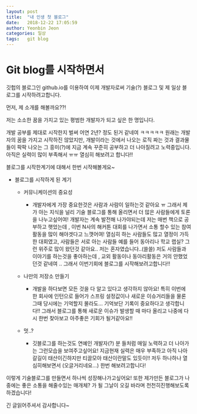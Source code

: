 ```yaml
---
layout: post
title:  "내 인생 첫 블로그"
date:   2018-12-22 17:05:59
author: Yeonbin Jeon
categories: 일상
tags:	git blog
---
```


# Git blog를 시작하면서

깃헙의 블로그인 github.io를 이용하여 이제 개발자로써 기술(?) 블로그 및 제 일상 블로그를 시작하려고합니다.

먼저, 제 소개를 해볼까요??!

저는 소소한 꿈을 가지고 있는 평범한 개발자가 되고 싶은 한 명입니다.

개발 공부를 제대로 시작한지 벌써 어연 2년? 정도 된거 같네여 ㅋㅋㅋㅋㅋ 원래는 개발자의 꿈을 가지고 시작하진 않았지만, 개발이라는 것에서 나오는 로직 짜는 것과 결과물들이 팍팍 나오는 그 흥미(?)에 지금 계속 꾸준히 공부하고 더 나아질려고 노력중입니다. 아직은 실력이 많이 부족해서 ㅠㅠ  열심히 해보려고 합니다!!  



블로그를 시작한계기에 대해서 한번 시작해볼게요~



- 블로그를 시작하게 된 계기

  - 커뮤니케이션의 중요성

    - 개발자에게 가장 중요한것은 사람과 사람이 일하는것 같아요 ㅠ 그래서 제가 아는 지식을 널리 기술 블로그를 통해 올리면서 더 많은 사람들에게 토론을 나누고싶어여! 개발자는 계속 발전해 나가야되는데 저는 매번 책으로 공부하고 햇었는데 ,  이번 N사의 해커톤 대회를 나가면서 소통 할수 있는 참여활동을 많이 해야겟다고 느꼇어여! 열심히 하는 사람들도 많고 열정이 가득한 대회였고, 사람들은 서로 아는 사람들 예를 들어 동아리나 학교 랩실? 그런 위주로 많이 왔던것 같아요.. 저는 혼자였습니다..(쓸쓸) 저도 사람들과 이야기를 하는것을 좋아하는데 , 교외 활동이나 동아리활동은 거의 안했었던것 같네여 .. 그래서 이번기회에 블로그를 시작해보려고합니다!!

  - 나만의 저장소 만들기

    - 개발을 하다보면 모든 것을 다 알고 있다고 생각하지 않아요! 특히 이번에 한 회사에 인턴으로 들어가 스프링 설정값이나 새로운 이슈거리들을 물론 그때 당시에는 기억할지 몰라도... 기억보단 기록이 중요하다고 생각합니다!! 그래서 블로그를 통해  새로운 이슈가 발생할 때 마다 올리고 나중에 다시 한번 찾아보고 아주좋은 기회가 될거같아요!!

  - 멋..?

    - 깃블로그를 하는것도 연예인 개발자(?) 분 들처럼 매일 노력하고 더 나아가는 그런모습을 보여주고싶어요! 지금현재 실력은 매우 부족하고 아직 나아갈길이 태산이긴하지만 티끌모아 태산이란말도 있듯이!! 저두 하나하나 열심히해보면서 (오글거리네요...) 한번 해보려고합니다! 





이렇게 기술블로그를 만들면서 하나씩 성장해나가고싶어요! 또한 제가만든 블로그가 나중에는 좋은 소통을 해줄수있는 매개체? 가 될 그날이 오길 바라며 천천히진행해보도록 하겠습니다!



긴 글읽어주셔서 감사합니다~
